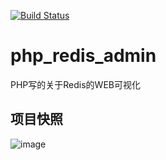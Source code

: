 [![Build Status](https://travis-ci.org/yunkaiyueming/php_redis_admin.svg?branch=master)](https://travis-ci.org/yunkaiyueming/php_redis_admin) 

# php_redis_admin
PHP写的关于Redis的WEB可视化

## 项目快照

![image](https://github.com/yunkaiyueming/php_redis_admin/blob/master/shot3.png) 